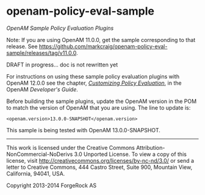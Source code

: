 # openam-policy-eval-sample

*OpenAM Sample Policy Evaluation Plugins*

Note: If you are using OpenAM 11.0.0, get the sample corresponding to that release.
See <https://github.com/markcraig/openam-policy-eval-sample/releases/tag/v11.0.0>.

DRAFT in progress... doc is not rewritten yet

For instructions on using these sample policy evaluation plugins
with OpenAM 12.0.0 see the chapter,
*[Customizing Policy Evaluation](http://docs.forgerock.org/en/openam/12.0.0/dev-guide/index/chap-policy-spi.html)*,
in the OpenAM *Developer's Guide*.

Before building the sample plugins,
update the OpenAM version in the POM
to match the version of OpenAM that you are using.
The line to update is:

    <openam.version>13.0.0-SNAPSHOT</openam.version>

This sample is being tested with OpenAM 13.0.0-SNAPSHOT.

* * *
This work is licensed under the Creative Commons
Attribution-NonCommercial-NoDerivs 3.0 Unported License.
To view a copy of this license, visit
<http://creativecommons.org/licenses/by-nc-nd/3.0/>
or send a letter to Creative Commons, 444 Castro Street,
Suite 900, Mountain View, California, 94041, USA.

Copyright 2013-2014 ForgeRock AS


